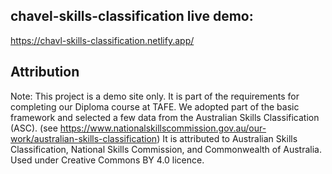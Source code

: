 ## chavel-skills-classification live demo:

https://chavl-skills-classification.netlify.app/

## Attribution

Note: This project is a demo site only. It is part of the requirements for completing our Diploma course at TAFE. We adopted part of the basic framework and selected a few data from the Australian Skills Classification (ASC). (see https://www.nationalskillscommission.gov.au/our-work/australian-skills-classification) It is attributed to Australian Skills Classification, National Skills Commission, and Commonwealth of Australia. Used under Creative Commons BY 4.0 licence.
